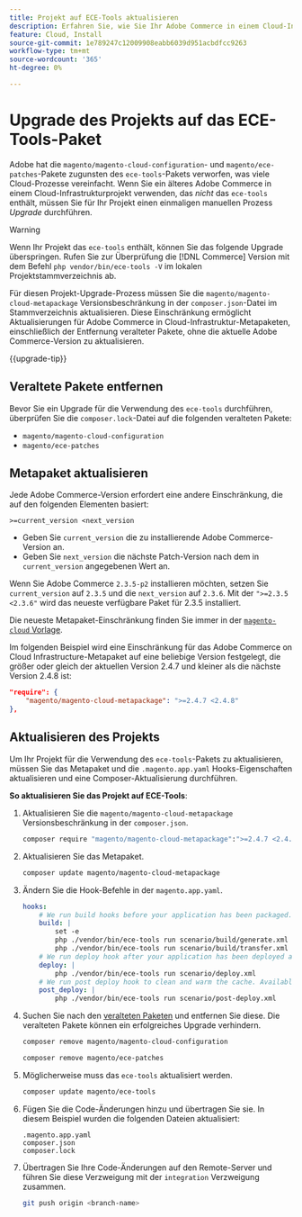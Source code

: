 ```yaml
---
title: Projekt auf ECE-Tools aktualisieren
description: Erfahren Sie, wie Sie Ihr Adobe Commerce in einem Cloud-Infrastrukturprojekt aktualisieren, um das ECE-Tools-Paket zu verwenden und die neuesten Fehlerbehebungen und Funktionen zu nutzen.
feature: Cloud, Install
source-git-commit: 1e789247c12009908eabb6039d951acbdfcc9263
workflow-type: tm+mt
source-wordcount: '365'
ht-degree: 0%

---
```


# Upgrade des Projekts auf das ECE-Tools-Paket

Adobe hat die `magento/magento-cloud-configuration`- und `magento/ece-patches`-Pakete zugunsten des `ece-tools`-Pakets verworfen, was viele Cloud-Prozesse vereinfacht. Wenn Sie ein älteres Adobe Commerce in einem Cloud-Infrastrukturprojekt verwenden, das _nicht_ das `ece-tools` enthält, müssen Sie für Ihr Projekt einen einmaligen manuellen Prozess _Upgrade_ durchführen.

>[!WARNING]
>
>Wenn Ihr Projekt das `ece-tools` enthält, können Sie das folgende Upgrade überspringen. Rufen Sie zur Überprüfung die [!DNL Commerce] Version mit dem Befehl `php vendor/bin/ece-tools -V` im lokalen Projektstammverzeichnis ab.

Für diesen Projekt-Upgrade-Prozess müssen Sie die `magento/magento-cloud-metapackage` Versionsbeschränkung in der `composer.json`-Datei im Stammverzeichnis aktualisieren. Diese Einschränkung ermöglicht Aktualisierungen für Adobe Commerce in Cloud-Infrastruktur-Metapaketen, einschließlich der Entfernung veralteter Pakete, ohne die aktuelle Adobe Commerce-Version zu aktualisieren.

{{upgrade-tip}}

## Veraltete Pakete entfernen

Bevor Sie ein Upgrade für die Verwendung des `ece-tools` durchführen, überprüfen Sie die `composer.lock`-Datei auf die folgenden veralteten Pakete:

- `magento/magento-cloud-configuration`
- `magento/ece-patches`

## Metapaket aktualisieren

Jede Adobe Commerce-Version erfordert eine andere Einschränkung, die auf den folgenden Elementen basiert:

```
>=current_version <next_version
```

- Geben Sie `current_version` die zu installierende Adobe Commerce-Version an.
- Geben Sie `next_version` die nächste Patch-Version nach dem in `current_version` angegebenen Wert an.

Wenn Sie Adobe Commerce `2.3.5-p2` installieren möchten, setzen Sie `current_version` auf `2.3.5` und die `next_version` auf `2.3.6`. Mit der `">=2.3.5 <2.3.6"` wird das neueste verfügbare Paket für 2.3.5 installiert.

Die neueste Metapaket-Einschränkung finden Sie immer in der [`magento-cloud` Vorlage](https://github.com/magento/magento-cloud/blob/master/composer.json).

Im folgenden Beispiel wird eine Einschränkung für das Adobe Commerce on Cloud Infrastructure-Metapaket auf eine beliebige Version festgelegt, die größer oder gleich der aktuellen Version 2.4.7 und kleiner als die nächste Version 2.4.8 ist:

```json
"require": {
    "magento/magento-cloud-metapackage": ">=2.4.7 <2.4.8"
},
```

## Aktualisieren des Projekts

Um Ihr Projekt für die Verwendung des `ece-tools`-Pakets zu aktualisieren, müssen Sie das Metapaket und die `.magento.app.yaml` Hooks-Eigenschaften aktualisieren und eine Composer-Aktualisierung durchführen.

**So aktualisieren Sie das Projekt auf ECE-Tools**:

1. Aktualisieren Sie die `magento/magento-cloud-metapackage` Versionsbeschränkung in der `composer.json`.

   ```bash
   composer require "magento/magento-cloud-metapackage":">=2.4.7 <2.4.8" --no-update
   ```

1. Aktualisieren Sie das Metapaket.

   ```bash
   composer update magento/magento-cloud-metapackage
   ```

1. Ändern Sie die Hook-Befehle in der `magento.app.yaml`.

   ```yaml
   hooks:
       # We run build hooks before your application has been packaged.
       build: |
           set -e
           php ./vendor/bin/ece-tools run scenario/build/generate.xml
           php ./vendor/bin/ece-tools run scenario/build/transfer.xml
       # We run deploy hook after your application has been deployed and started.
       deploy: |
           php ./vendor/bin/ece-tools run scenario/deploy.xml
       # We run post deploy hook to clean and warm the cache. Available with ECE-Tools 2002.0.10.
       post_deploy: |
           php ./vendor/bin/ece-tools run scenario/post-deploy.xml
   ```

1. Suchen Sie nach den [veralteten Paketen](#remove-deprecated-packages) und entfernen Sie diese. Die veralteten Pakete können ein erfolgreiches Upgrade verhindern.

   ```bash
   composer remove magento/magento-cloud-configuration
   ```

   ```bash
   composer remove magento/ece-patches
   ```

1. Möglicherweise muss das `ece-tools` aktualisiert werden.

   ```bash
   composer update magento/ece-tools
   ```

1. Fügen Sie die Code-Änderungen hinzu und übertragen Sie sie. In diesem Beispiel wurden die folgenden Dateien aktualisiert:

   ```
   .magento.app.yaml
   composer.json
   composer.lock
   ```

1. Übertragen Sie Ihre Code-Änderungen auf den Remote-Server und führen Sie diese Verzweigung mit der `integration` Verzweigung zusammen.

   ```bash
   git push origin <branch-name>
   ```
